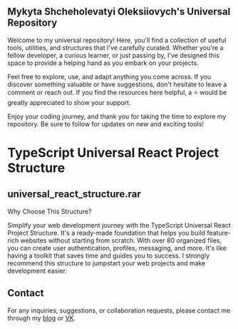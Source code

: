 ## Mykyta Shcheholevatyi Oleksiiovych's Universal Repository

Welcome to my universal repository! Here, you'll find a collection of useful tools, utilities, and structures that I've carefully curated. Whether you're a fellow developer, a curious learner, or just passing by, I've designed this space to provide a helping hand as you embark on your projects.

Feel free to explore, use, and adapt anything you come across. If you discover something valuable or have suggestions, don't hesitate to leave a comment or reach out. If you find the resources here helpful, a ⭐ would be greatly appreciated to show your support.

Enjoy your coding journey, and thank you for taking the time to explore my repository. Be sure to follow for updates on new and exciting tools!

# TypeScript Universal React Project Structure

## universal_react_structure.rar

Why Choose This Structure?

Simplify your web development journey with the TypeScript Universal React Project Structure. It's a ready-made foundation that helps you build feature-rich websites without starting from scratch. With over 80 organized files, you can create user authentication, profiles, messaging, and more. It's like having a toolkit that saves time and guides you to success. I strongly recommend this structure to jumpstart your web projects and make development easier.


## Contact

For any inquiries, suggestions, or collaboration requests, please contact me through my [blog](https://mykytashc.blogspot.com) or [VK](https://vk.com/mykyta4308).
